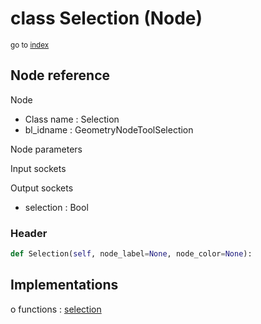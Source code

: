 # class Selection (Node)

<sub>go to [index](/docs/index.md)</sub>

## Node reference

Node
 - Class name : Selection
 - bl_idname : GeometryNodeToolSelection

Node parameters

Input sockets

Output sockets
 - selection : Bool

### Header

``` python
def Selection(self, node_label=None, node_color=None):
```

## Implementations

o functions : [selection](#selection)


